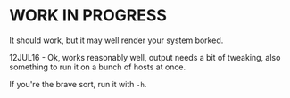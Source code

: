 WORK IN PROGRESS
================
It should work, but it may well render your system borked.

12JUL16 - Ok, works reasonably well, output needs a bit of tweaking, also
something to run it on a bunch of hosts at once.

If you're the brave sort, run it with `-h`.

